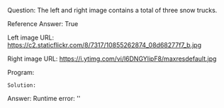 Question: The left and right image contains a total of three snow trucks.

Reference Answer: True

Left image URL: https://c2.staticflickr.com/8/7317/10855262874_08d68277f7_b.jpg

Right image URL: https://i.ytimg.com/vi/l6DNGYlipF8/maxresdefault.jpg

Program:

```
Solution:
```
Answer: Runtime error: ''

